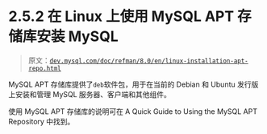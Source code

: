 # 2.5.2 在 Linux 上使用 MySQL APT 存储库安装 MySQL

> 原文：[`dev.mysql.com/doc/refman/8.0/en/linux-installation-apt-repo.html`](https://dev.mysql.com/doc/refman/8.0/en/linux-installation-apt-repo.html)

MySQL APT 存储库提供了`deb`软件包，用于在当前的 Debian 和 Ubuntu 发行版上安装和管理 MySQL 服务器、客户端和其他组件。

使用 MySQL APT 存储库的说明可在 A Quick Guide to Using the MySQL APT Repository 中找到。
